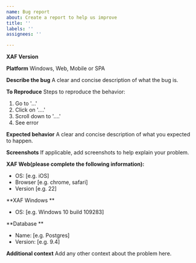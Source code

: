 ```yaml
---
name: Bug report
about: Create a report to help us improve
title: ''
labels: ''
assignees: ''

---
```


**XAF Version**


**Platform**
Windows, Web, Mobile or SPA

**Describe the bug**
A clear and concise description of what the bug is.

**To Reproduce**
Steps to reproduce the behavior:
1. Go to '...'
2. Click on '....'
3. Scroll down to '....'
4. See error

**Expected behavior**
A clear and concise description of what you expected to happen.

**Screenshots**
If applicable, add screenshots to help explain your problem.

**XAF Web(please complete the following information):**
 - OS: [e.g. iOS]
 - Browser [e.g. chrome, safari]
 - Version [e.g. 22]

**XAF Windows **
 - OS: [e.g. Windows 10 build 109283]

**Database **
 - Name: [e.g. Postgres]
 - Version: [e.g. 9.4]

**Additional context**
Add any other context about the problem here.
